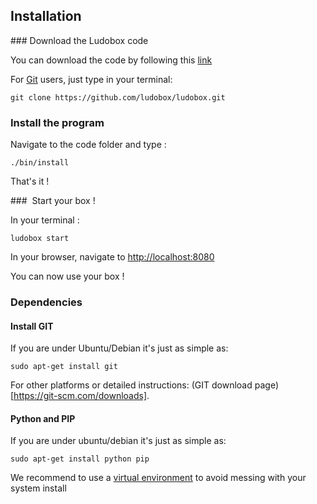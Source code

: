 ## Installation

### Download the Ludobox code

You can download the code by following this [link](https://github.com/ludobox/ludobox/archive/master.zip)

For [Git](https://git-scm.com/) users, just type in your terminal:

    git clone https://github.com/ludobox/ludobox.git


### Install the program

Navigate to the code folder and type :  

    ./bin/install

That's it !

###  Start your box !

In your terminal :

    ludobox start

In your browser, navigate to [http://localhost:8080](http://localhost:8080)

You can now use your box !


### Dependencies

#### Install GIT

If you are under Ubuntu/Debian it's just as simple as:

    sudo apt-get install git

For other platforms or detailed instructions: (GIT download page)[https://git-scm.com/downloads].

#### Python and PIP

If you are under ubuntu/debian it's just as simple as:

    sudo apt-get install python pip

We recommend to use a [virtual environment](https://virtualenv.pypa.io/en/stable/) to avoid messing with your system install
